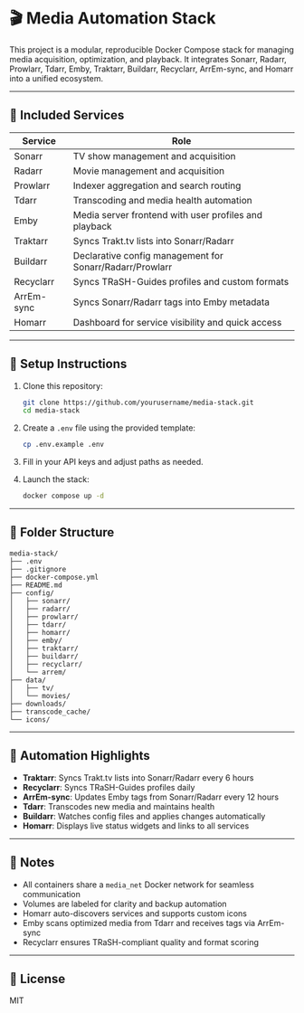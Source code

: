 # 🎬 Media Automation Stack

This project is a modular, reproducible Docker Compose stack for managing media acquisition, optimization, and playback. It integrates Sonarr, Radarr, Prowlarr, Tdarr, Emby, Traktarr, Buildarr, Recyclarr, ArrEm-sync, and Homarr into a unified ecosystem.

---

## 🧩 Included Services

| Service       | Role                                                                 |
|---------------|----------------------------------------------------------------------|
| Sonarr        | TV show management and acquisition                                   |
| Radarr        | Movie management and acquisition                                     |
| Prowlarr      | Indexer aggregation and search routing                               |
| Tdarr         | Transcoding and media health automation                              |
| Emby          | Media server frontend with user profiles and playback                |
| Traktarr      | Syncs Trakt.tv lists into Sonarr/Radarr                              |
| Buildarr      | Declarative config management for Sonarr/Radarr/Prowlarr             |
| Recyclarr     | Syncs TRaSH-Guides profiles and custom formats                       |
| ArrEm-sync    | Syncs Sonarr/Radarr tags into Emby metadata                          |
| Homarr        | Dashboard for service visibility and quick access                    |

---

## 🧱 Setup Instructions

1. Clone this repository:
   ```bash
   git clone https://github.com/yourusername/media-stack.git
   cd media-stack
   ```

2. Create a `.env` file using the provided template:
   ```bash
   cp .env.example .env
   ```

3. Fill in your API keys and adjust paths as needed.

4. Launch the stack:
   ```bash
   docker compose up -d
   ```

---

## 📁 Folder Structure

```
media-stack/
├── .env
├── .gitignore
├── docker-compose.yml
├── README.md
├── config/
│   ├── sonarr/
│   ├── radarr/
│   ├── prowlarr/
│   ├── tdarr/
│   ├── homarr/
│   ├── emby/
│   ├── traktarr/
│   ├── buildarr/
│   ├── recyclarr/
│   └── arrem/
├── data/
│   ├── tv/
│   └── movies/
├── downloads/
├── transcode_cache/
└── icons/
```

---

## 🔁 Automation Highlights

- **Traktarr**: Syncs Trakt.tv lists into Sonarr/Radarr every 6 hours
- **Recyclarr**: Syncs TRaSH-Guides profiles daily
- **ArrEm-sync**: Updates Emby tags from Sonarr/Radarr every 12 hours
- **Tdarr**: Transcodes new media and maintains health
- **Buildarr**: Watches config files and applies changes automatically
- **Homarr**: Displays live status widgets and links to all services

---

## 🧠 Notes

- All containers share a `media_net` Docker network for seamless communication
- Volumes are labeled for clarity and backup automation
- Homarr auto-discovers services and supports custom icons
- Emby scans optimized media from Tdarr and receives tags via ArrEm-sync
- Recyclarr ensures TRaSH-compliant quality and format scoring

---

## 📜 License

MIT